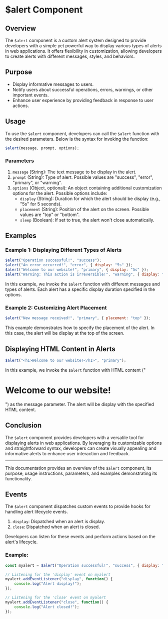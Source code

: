 

# $alert Component 

## Overview

The `$alert` component is a custom alert system designed to provide developers with a simple yet powerful way to display various types of alerts in web applications. It offers flexibility in customization, allowing developers to create alerts with different messages, styles, and behaviors.

## Purpose

- Display informative messages to users.
- Notify users about successful operations, errors, warnings, or other important events.
- Enhance user experience by providing feedback in response to user actions.

## Usage

To use the `$alert` component, developers can call the `$alert` function with the desired parameters. Below is the syntax for invoking the function:

```javascript
$alert(message, prompt, options);
```

### Parameters

1. `message` (String): The text message to be display in the alert.
2. `prompt` (String): Type of alert. Possible values are "success", "error", "primary", or "warning".
3. `options` (Object, optional): An object containing additional customization options for the alert. Possible options include:
   - `display` (String): Duration for which the alert should be display (e.g., "5s" for 5 seconds).
   - `placement` (String): Position of the alert on the screen. Possible values are "top" or "bottom".
   - `sleep` (Boolean): If set to true, the alert won't close automatically.

## Examples

### Example 1: Displaying Different Types of Alerts

```javascript
$alert("Operation successful!", "success");
$alert("An error occurred!", "error", { display: "5s" });
$alert("Welcome to our website!", "primary", { display: "5s" });
$alert("Warning: This action is irreversible!", "warning", { display: "7s" });
```

In this example, we invoke the `$alert` function with different messages and types of alerts. Each alert has a specific display duration specified in the options.

### Example 2: Customizing Alert Placement

```javascript
$alert("New message received!", "primary", { placement: "top" });
```

This example demonstrates how to specify the placement of the alert. In this case, the alert will be display at the top of the screen.

## Displaying HTML Content in Alerts

```javascript
$alert("<h1>Welcome to our website!</h1>", "primary");
```

In this example, we invoke the `$alert` function with HTML content ("<h1>Welcome to our website!</h1>") as the message parameter. The alert will be display with the specified HTML content.



## Conclusion

The `$alert` component provides developers with a versatile tool for displaying alerts in web applications. By leveraging its customizable options and straightforward syntax, developers can create visually appealing and informative alerts to enhance user interaction and feedback.

---

This documentation provides an overview of the `$alert` component, its purpose, usage instructions, parameters, and examples demonstrating its functionality.

## Events

The `$alert` component dispatches custom events to provide hooks for handling alert lifecycle events.

1. `display`: Dispatched when an alert is display.
2. `close`: Dispatched when an alert is closed.

Developers can listen for these events and perform actions based on the alert's lifecycle.

### Example:

```javascript
const myalert = $alert("Operation successful!", "success", { display: "3s" });

// Listening for the 'display' event on myalert
myalert.addEventListener("display", function() {
    console.log("Alert display!");
});

// Listening for the 'close' event on myalert
myalert.addEventListener("close", function() {
    console.log("Alert closed!");
});
```


